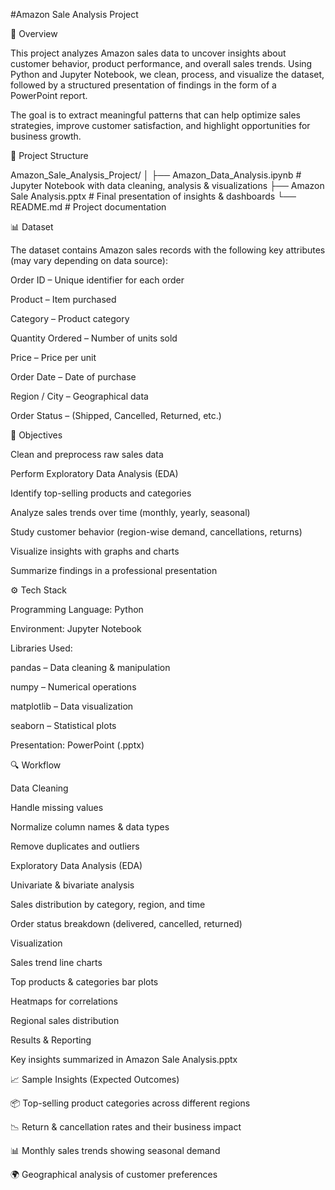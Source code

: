 #Amazon Sale Analysis Project


📝 Overview

This project analyzes Amazon sales data to uncover insights about customer behavior, product performance, and overall sales trends. Using Python and Jupyter Notebook, we clean, process, and visualize the dataset, followed by a structured presentation of findings in the form of a PowerPoint report.

The goal is to extract meaningful patterns that can help optimize sales strategies, improve customer satisfaction, and highlight opportunities for business growth.

📂 Project Structure

Amazon_Sale_Analysis_Project/
│
├── Amazon_Data_Analysis.ipynb   # Jupyter Notebook with data cleaning, analysis & visualizations
├── Amazon Sale Analysis.pptx    # Final presentation of insights & dashboards
└── README.md                    # Project documentation

📊 Dataset

The dataset contains Amazon sales records with the following key attributes (may vary depending on data source):

Order ID – Unique identifier for each order

Product – Item purchased

Category – Product category

Quantity Ordered – Number of units sold

Price – Price per unit

Order Date – Date of purchase

Region / City – Geographical data

Order Status – (Shipped, Cancelled, Returned, etc.)

🎯 Objectives

Clean and preprocess raw sales data

Perform Exploratory Data Analysis (EDA)

Identify top-selling products and categories

Analyze sales trends over time (monthly, yearly, seasonal)

Study customer behavior (region-wise demand, cancellations, returns)

Visualize insights with graphs and charts

Summarize findings in a professional presentation

⚙️ Tech Stack

Programming Language: Python

Environment: Jupyter Notebook

Libraries Used:

pandas – Data cleaning & manipulation

numpy – Numerical operations

matplotlib – Data visualization

seaborn – Statistical plots

Presentation: PowerPoint (.pptx)

🔍 Workflow

Data Cleaning

Handle missing values

Normalize column names & data types

Remove duplicates and outliers

Exploratory Data Analysis (EDA)

Univariate & bivariate analysis

Sales distribution by category, region, and time

Order status breakdown (delivered, cancelled, returned)

Visualization

Sales trend line charts

Top products & categories bar plots

Heatmaps for correlations

Regional sales distribution

Results & Reporting

Key insights summarized in Amazon Sale Analysis.pptx

📈 Sample Insights (Expected Outcomes)

📦 Top-selling product categories across different regions

📉 Return & cancellation rates and their business impact

📊 Monthly sales trends showing seasonal demand

🌍 Geographical analysis of customer preferences
